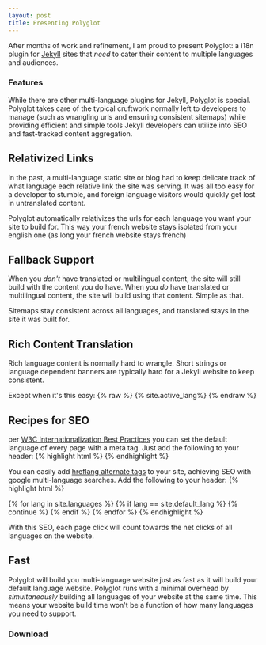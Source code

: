 ```yaml
---
layout: post
title: Presenting Polyglot
---
```


After months of work and refinement, I am proud to present Polyglot: a i18n plugin for [Jekyll](http://jekyllrb.com) sites that *need* to cater their content to multiple languages and audiences.

### Features

While there are other multi-language plugins for Jekyll, Polyglot is special. Polyglot takes care of the typical cruftwork normally left to developers to manage (such as wrangling urls and ensuring consistent sitemaps) while providing efficient and simple tools Jekyll developers can utilize into SEO and fast-tracked content aggregation.

## Relativized Links

In the past, a multi-language static site or blog had to keep delicate track of what language each relative link the site was serving. It was all too easy for a developer to stumble, and foreign language visitors would quickly get lost in untranslated content.

Polyglot automatically relativizes the urls for each language you want your site to build for. This way your french website stays isolated from your english one (as long your french website stays french)

## Fallback Support

When you *don't* have translated or multilingual content, the site will still build with the content you do have. When you *do* have translated or multilingual content, the site will build using that content. Simple as that.

Sitemaps stay consistent across all languages, and translated stays in the site it was built for.

## Rich Content Translation

Rich language content is normally hard to wrangle. Short strings or language dependent banners are typically hard for a Jekyll website to keep consistent.

Except when it's this easy:
{% raw %}
{% site.active_lang%}
{% endraw %}

## Recipes for SEO

per [W3C Internationalization Best Practices](http://www.w3.org/International/geo/html-tech/tech-lang.html#ri20060630.133615821)
you can set the default language of every page with a meta tag. Just add the following to your header:
{% highlight html %}
<meta http-equiv="Content-Language" content="!!LANGUAGE!!">
{% endhighlight %}

You can easily add [hreflang alternate tags](https://support.google.com/webmasters/answer/189077?hl=en)
to your site, achieving SEO with google multi-language searches. Add the following to your header:
{% highlight html %}
<link rel="alternate"
      hreflang="{{site.default_lang}}"
      href="http://yoursite.com{{page.permalink}}" />
{% for lang in site.languages %}
{% if lang == site.default_lang %}
  {% continue %}
{% endif %}
<link rel="alternate"
    hreflang="{{lang}}"
    href="http://yoursite.com/{{lang}}{{page.permalink}}" />
{% endfor %}
{% endhighlight %}

With this SEO, each page click will count towards the net clicks of all languages on the website.

## Fast

  Polyglot will build you multi-language website just as fast as it will build your default language website. Polyglot runs with a minimal overhead by *simultaneously* building all languages of your website at the same time. This means your website build time won't be a function of how many languages you need to support.

### Download
